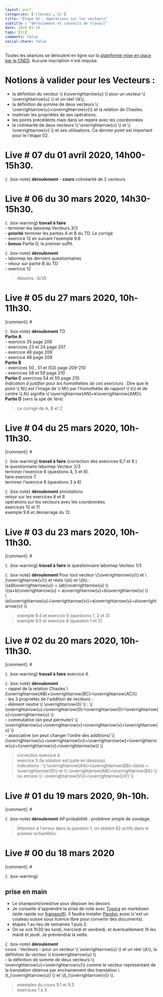 ```yaml
---
layout: post 
categories: ['classes','2c']
title: "Étape 01 : Opérations sur les vecteurs"
subtitle : "déroulement et conseils de travail"
date: 2020-03-18
tags: [2c]
comments: false
social-share: false
---
```

Toutes les séances se déroulent en ligne sur la [plateforme mise en place par le CNED](https://eu.bbcollab.com/guest/440d3eb8417a4beca73b2be705cbd574). Aucune inscription n'est requise.

# Notions à valider pour les Vecteurs :
- la définition du vecteur  \\( k\overrightarrow{u} \\) pour un vecteur \\( \overrightarrow{u} \\) et un réel \\(k\\), 
- la définition de somme de deux vecteurs \\( \overrightarrow{u}+\overrightarrow{v}\\) et la relation de Chasles. 
- maitriser les propriétes de ses opérations.
- les points précédents mais dans un repère avec les coordonnées
- la colinéarité de deux vecteurs \\( \overrightarrow{u} \\) et \\( \overrightarrow{v} \\) et ses utilisations. Ce dernier point est important pour le l'étape 02.

# Live # 07 du 01 avril 2020, 14h00-15h30.  

{: .box-note} 
**déroulement**
	- **cours** colinéarité de 2 vecteurs

# Live # 06 du 30 mars 2020, 14h30-15h30.  

{: .box-warning}
**travail à faire**   
	- terminer les labomep Vecteurs 3/3  
	- **priorité** terminer les parties A et B du TD. Le corrigé [<i class="far fa-file-pdf"></i>](https://drive.google.com/file/d/1j2vCVC4sujtmLra5fGO-ktxTEf268CKr/view)  
	- exercice 12 en suivant l'exemple 9.6  
	- **bonus** Partie D, le premier suffit. [<i class="far fa-file-pdf"></i>](https://drive.google.com/file/d/1-CROTg4k135kkBh-3FEoCw90GA73Pala/view)


{: .box-note} 
**déroulement**  
	- labomep les derniers questionnaires  
	- retour sur partie B du TD  
	- exercice 12  

> Absents : 6/35

# Live # 05 du 27 mars 2020, 10h-11h30.  

[comment]: # [<i class="fab fa-youtube"></i>](https://youtu.be/yQXRExrbUaA)

{: .box-note} 
**déroulement** TD [<i class="far fa-file-pdf"></i>](https://drive.google.com/file/d/1dD7lKd3Dr4WsanvvGBWlWRAPmAFim0S1/view)  
	**Partie A**  
		- exercice 35 page 208   
		- exercices 23  et 24 page 207  
		- exercice 46 page 209  
		- exercice 48 page 209  
	**Partie B**    
		- exercices 50 , 51 et (53) page 209-210  
		- exercices 58 et 59 page 210  
	**Partie C** exercices 54 et 55 page 210  
	*Indication à justifier pour les homothéties de ces exercices* : Dire que le point \\( N\\) est l'image de \\( M\\) par l'homothétie de rapport \\( k\\) et de centre \\( A\\)  signifie \\( \overrightarrow{AN}=k\overrightarrow{AM}\\)  
	**Partie D** (vers la spé de 1ère) [<i class="far fa-file-pdf"></i>](https://drive.google.com/file/d/17318n4aTutlUSRhhBOrBUeY1rUrSkFha/view)  
	
> Le corrigé de A, B et C [<i class="far fa-file-pdf"></i>](https://drive.google.com/file/d/1j2vCVC4sujtmLra5fGO-ktxTEf268CKr/view)   

# Live # 04 du 25 mars 2020, 10h-11h30. 

[comment]: # [<i class="fab fa-youtube"></i>](https://youtu.be/XVv8hiD-KqA)

{: .box-warning}
**travail à faire**  (correction des exercices 6,7 et 8 [<i class="far fa-file-pdf"></i>](https://drive.google.com/file/d/1rYv7q6TymYLPOoyEM3tIIGaMU9RQWw9N/view))  
	le questionnaire labomep Vecteur 2/3  
	terminer l'exercice 6 (questions 4, 5 et 6).  
	faire exercice 7.  
	terminer l'exercice 8 (questions 3 à 6).  

{: .box-note}
**déroulement** annotations [<i class="far fa-file-pdf"></i>](https://drive.google.com/file/d/1t-AaEXONxqLUuImGu86yZ3yqXJiUV8uU/view)   
	retour sur les exercices 6 et 8  
	opérations sur les vecteurs avec les coordonnées  
	exercices 10 et 11  
	exemple 9.6 et démarrage du 12.


# Live # 03 du 23 mars 2020, 10h-11h30. 

[comment]: # [<i class="fab fa-youtube"></i>](https://youtu.be/6JiTtIRJ3LI)  

{: .box-warning}
**travail à faire** le questionnaire labomep Vecteur 1/3

{: .box-note}
**déroulement** [<i class="far fa-file-pdf"></i>](https://drive.google.com/file/d/18_QpEkS3Op2SaGp-8c_YnJlQVA8s58w4/view) 
	Pour tout vecteur \\(\overrightarrow{u}\\) et \\(\overrightarrow{v}\\) et réels \\(a\\) et \\(b\\) :  
	\\(a(b\overrightarrow{u})  = (ab)\overrightarrow{u} \\)  
	\\((a+b)\overrightarrow{u} = a\overrightarrow{u}+b\overrightarrow{u} \\)  
	\\(a(\overrightarrow{u}+\overrightarrow{v})=a\overrightarrow{u}+a\overrightarrow{v} \\)   

> exemple 9.4 et exercice 6 (questions 1, 2 et 3)  
> exemple 9.5 et exercice 8 (question 1 et 2)  

# Live # 02 du 20 mars 2020, 10h-11h30. 

[comment]: # [<i class="fab fa-youtube"></i>](https://youtu.be/IVaqpkiiRqw)  

{: .box-warning}
**travail à faire** exercice 4.

{: .box-note}
**déroulement**  
	- rappel de la relation Chasles \\(\overrightarrow{AB}+\overrightarrow{BC}=\overrightarrow{AC}\\)  
	- les 3 propriétés de l'addition de vecteurs :  
		-   élément neutre \\( \overrightarrow{0} \\) : \\( \overrightarrow{u}+\overrightarrow{0}=\overrightarrow{0}+\overrightarrow{u}=\overrightarrow{u} \\)  
		-   commutative (on peut permuter)  \\( \overrightarrow{u}+\overrightarrow{v}=\overrightarrow{v}+\overrightarrow{u} \\)  
		-   associative (on peut changer l'ordre des additions)  \\[ (\overrightarrow{u}+\overrightarrow{v})+\overrightarrow{w}=\overrightarrow{u}+(\overrightarrow{v}+\overrightarrow{w}) \\]


> correction exercice 4  
> exercice 5 (la solution est juste en dessous)  
>  indications : \\( \overrightarrow{AA}=\overrightarrow{BB}=\ldots = \overrightarrow{0}\\) et  \\(-\overrightarrow{AB}=\overrightarrow{BA} \\) ou encore  \\( -\overrightarrow{VU}=\overrightarrow{UV} \\) 

	
# Live # 01 du 19 mars 2020, 9h-10h. 

[comment]: # [<i class="fab fa-youtube"></i>](https://youtu.be/dV5QTAhqT4U) 

{: .box-note}
**déroulement** [<i class="far fa-file-pdf"></i>](https://drive.google.com/file/d/1-MaU-rNLu2NlgQu9uJ5SCLCD-dxdzQeO/view) AP probabilité : problème simple de sondage.  

> Attention à l'erreur dans la question 1, on obtient 62 actifs dans le premier échantillon.


# Live # 00 du 18 mars 2020 

[comment]: # [<i class="fab fa-youtube"></i>](https://youtu.be/7IKx-MsaMS4) 

{: .box-warning}
## prise en main
- Le sharepoint/onedrive pour déposer les devoirs
- Je conseille d'apprendre la prise de note avec [Typora](https://typora.io/#download) en markdown (aide rapide sur [framasoft](https://docs.framasoft.org/fr/grav/markdown.html)). Il faudra installer [Pandoc](https://pandoc.org/installing.html) aussi (c'est un couteau suisse sous licence libre pour convertir des documents). 
- étapes 1 au lieu de semaines 1 puis 2. 
- On se voit 1h30 les lundi, mercredi et vendredi, et éventuellement 1h les mardi et jeudi. Je préviendrai la veille.
 

{: .box-note}
**déroulement**   
	cours : Vecteurs
	- pour un vecteur \\( \overrightarrow{u} \\) et un réel \\(k\\), la définition du vecteur  \\( k\overrightarrow{u} \\)  
	- la définition de somme de deux vecteurs \\( \overrightarrow{u}+\overrightarrow{v}\\) comme le vecteur représentant de la translation obtenue par enchainement des translation \\(t_{\overrightarrow{u}} \\) et \\(t_{\overrightarrow{v}} \\).  

> exemples du cours 9.1 et 9.3  
> exercices 1 à 3
 


